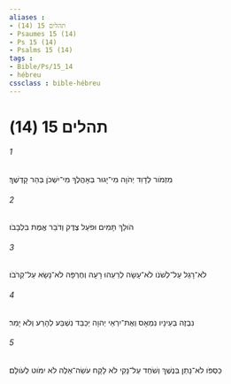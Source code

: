 ```yaml
---
aliases : 
- תהלים 15 (14)
- Psaumes 15 (14)
- Ps 15 (14)
- Psalms 15 (14)
tags : 
- Bible/Ps/15_14
- hébreu
cssclass : bible-hébreu
---
```


# תהלים 15 (14)

###### 1
מִזְמֹור לְדָוִד יְהֹוָה מִי־יָגוּר בְּאָהֳלֶךָ מִי־יִשְׁכֹּן בְּהַר קָדְשֶׁךָ׃
###### 2
הֹולֵךְ תָּמִים וּפֹעֵל צֶדֶק וְדֹבֵר אֱמֶת בִּלְבָבֹו׃
###### 3
לֹא־רָגַל עַל־לְשֹׁנֹו לֹא־עָשָׂה לְרֵעֵהוּ רָעָה וְחֶרְפָּה לֹא־נָשָׂא עַל־קְרֹבֹו׃
###### 4
נִבְזֶה בְּעֵינָיו נִמְאָס וְאֶת־יִרְאֵי יְהוָה יְכַבֵּד נִשְׁבַּע לְהָרַע וְלֹא יָמִר׃
###### 5
כַּסְפֹּו לֹא־נָתַן בְּנֶשֶׁךְ וְשֹׁחַד עַל־נָקִי לֹא לָקָח עֹשֵׂה־אֵלֶּה לֹא יִמֹּוט לְעֹולָם׃
